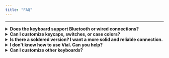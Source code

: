 ```yaml
---
title: "FAQ"
---
```


---

<details>
  <summary><strong>Does the keyboard support Bluetooth or wired connections?</strong></summary>
  No. It only supports <strong>2.4G wireless</strong>. You must connect the included receiver to your computer or device.
</details>

<details>
  <summary><strong>Can I customize keycaps, switches, or case colors?</strong></summary>
  Yes! Please contact <a href="https://kbd.guojing.io/about/" target="_blank"><strong>me</strong></a> to discuss your customization.
</details>

<details>
  <summary><strong>Is there a soldered version? I want a more solid and reliable connection.</strong></summary>
  Yes, a soldered version is available. Contact <a href="https://kbd.guojing.io/about/" target="_blank"><strong>me</strong></a> for details.
</details>

<details>
  <summary><strong>I don't know how to use Vial. Can you help?</strong></summary>
  Please read the documentation first or contact <a href="https://kbd.guojing.io/about/" target="_blank"><strong>me</strong></a>. If a meeting is necessary, reach <strong>me</strong> during UTC+8 working hours and please be aware my spoken English may be limited.
</details>

<details>
  <summary><strong>Can I customize other keyboards?</strong></summary>
  No, I only make keyboards for my personal use and occasionally sell to others who enjoy them.
</details>
